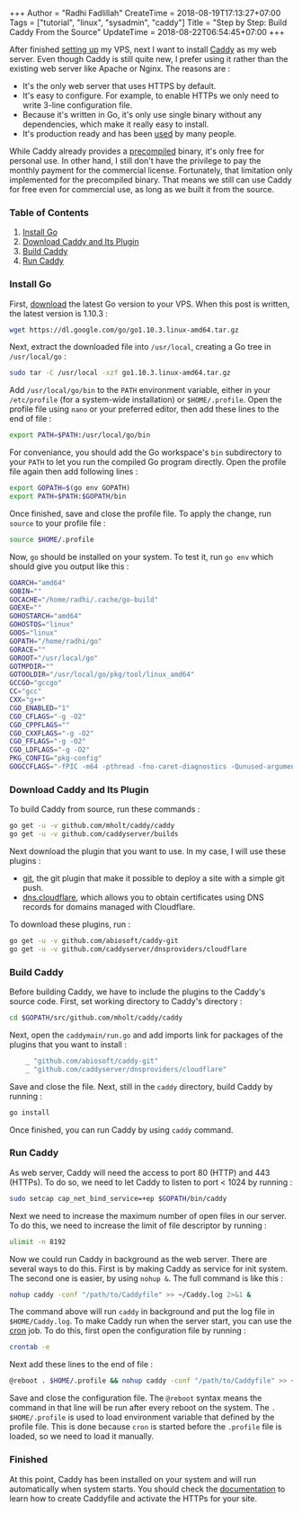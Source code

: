 +++
Author = "Radhi Fadlillah"
CreateTime = 2018-08-19T17:13:27+07:00
Tags = ["tutorial", "linux", "sysadmin", "caddy"]
Title = "Step by Step: Build Caddy From the Source"
UpdateTime = 2018-08-22T06:54:45+07:00
+++

After finished [setting up][1] my VPS, next I want to install [Caddy][2] as my web server. Even though Caddy is still quite new, I prefer using it rather than the existing web server like Apache or Nginx. The reasons are :

- It's the only web server that uses HTTPS by default.
- It's easy to configure. For example, to enable HTTPs we only need to write 3-line configuration file.
- Because it's written in Go, it's only use single binary without any dependencies, which make it really easy to install.
- It's production ready and has been [used][3] by many people.

While Caddy already provides a [precompiled][4] binary, it's only free for personal use. In other hand, I still don't have the privilege to pay the monthly payment for the commercial license. Fortunately, that limitation only implemented for the precompiled binary. That means we still can use Caddy for free even for commercial use, as long as we built it from the source.

### Table of Contents

1. [Install Go](#install-go)
2. [Download Caddy and Its Plugin](#download-caddy-and-its-plugin)
3. [Build Caddy](#build-caddy)
4. [Run Caddy](#run-caddy)

### Install Go

First, [download][5] the latest Go version to your VPS. When this post is written, the latest version is 1.10.3 :

```bash
wget https://dl.google.com/go/go1.10.3.linux-amd64.tar.gz
```

Next, extract the downloaded file into `/usr/local`, creating a Go tree in `/usr/local/go` :

```bash
sudo tar -C /usr/local -xzf go1.10.3.linux-amd64.tar.gz
```

Add `/usr/local/go/bin` to the `PATH` environment variable, either in your `/etc/profile` (for a system-wide installation) or `$HOME/.profile`. Open the profile file using `nano` or your preferred editor, then add these lines to the end of file :

```bash
export PATH=$PATH:/usr/local/go/bin
```

For conveniance, you should add the Go workspace's `bin` subdirectory to your `PATH` to let you run the compiled Go program directly. Open the profile file again then add following lines :

```bash
export GOPATH=$(go env GOPATH)
export PATH=$PATH:$GOPATH/bin
```

Once finished, save and close the profile file. To apply the change, run `source` to your profile file :

```bash
source $HOME/.profile
```

Now, `go` should be installed on your system. To test it, run `go env` which should give you output like this :

```bash
GOARCH="amd64"
GOBIN=""
GOCACHE="/home/radhi/.cache/go-build"
GOEXE=""
GOHOSTARCH="amd64"
GOHOSTOS="linux"
GOOS="linux"
GOPATH="/home/radhi/go"
GORACE=""
GOROOT="/usr/local/go"
GOTMPDIR=""
GOTOOLDIR="/usr/local/go/pkg/tool/linux_amd64"
GCCGO="gccgo"
CC="gcc"
CXX="g++"
CGO_ENABLED="1"
CGO_CFLAGS="-g -O2"
CGO_CPPFLAGS=""
CGO_CXXFLAGS="-g -O2"
CGO_FFLAGS="-g -O2"
CGO_LDFLAGS="-g -O2"
PKG_CONFIG="pkg-config"
GOGCCFLAGS="-fPIC -m64 -pthread -fno-caret-diagnostics -Qunused-arguments -fmessage-length=0 -fdebug-prefix-map=/tmp/go-build238814194=/tmp/go-build -gno-record-gcc-switches"
```

### Download Caddy and Its Plugin

To build Caddy from source, run these commands :

```bash
go get -u -v github.com/mholt/caddy/caddy
go get -u -v github.com/caddyserver/builds
```

Next download the plugin that you want to use. In my case, I will use these plugins :

- [git][6], the git plugin that make it possible to deploy a site with a simple git push.
- [dns.cloudflare][7], which allows you to obtain certificates using DNS records for domains managed with Cloudflare.

To download these plugins, run :

```bash
go get -u -v github.com/abiosoft/caddy-git
go get -u -v github.com/caddyserver/dnsproviders/cloudflare
```

### Build Caddy

Before building Caddy, we have to include the plugins to the Caddy's source code. First, set working directory to Caddy's directory :

```bash
cd $GOPATH/src/github.com/mholt/caddy/caddy
```

Next, open the `caddymain/run.go` and add imports link for packages of the plugins that you want to install :

```go
    _ "github.com/abiosoft/caddy-git"
    _ "github.com/caddyserver/dnsproviders/cloudflare"
```

Save and close the file. Next, still in the `caddy` directory, build Caddy by running :

```bash
go install
```

Once finished, you can run Caddy by using `caddy` command.

### Run Caddy

As web server, Caddy will need the access to port 80 (HTTP) and 443 (HTTPs). To do so, we need to let Caddy to listen to port < 1024 by running :

```bash
sudo setcap cap_net_bind_service=+ep $GOPATH/bin/caddy
```

Next we need to increase the maximum number of open files in our server. To do this, we need to increase the limit of file descriptor by running :

```bash
ulimit -n 8192
```

Now we could run Caddy in background as the web server. There are several ways to do this. First is by making Caddy as service for init system. The second one is easier, by using `nohup &`. The full command is like this :

```bash
nohup caddy -conf "/path/to/Caddyfile" >> ~/Caddy.log 2>&1 &
```

The command above will run `caddy` in background and put the log file in `$HOME/Caddy.log`. To make Caddy run when the server start, you can use the [cron][8] job. To do this, first open the configuration file by running :

```bash
crontab -e
```

Next add these lines to the end of file :

```bash
@reboot . $HOME/.profile && nohup caddy -conf "/path/to/Caddyfile" >> ~/Caddy.log 2>&1 &
```

Save and close the configuration file. The `@reboot` syntax means the command in that line will be run after every reboot on the system. The `. $HOME/.profile` is used to load environment variable that defined by the profile file. This is done because `cron` is started before the `.profile` file is loaded, so we need to load it manually.

### Finished

At this point, Caddy has been installed on your system and will run automatically when system starts. You should check the [documentation][9] to learn how to create Caddyfile and activate the HTTPs for your site.

[1]: ./2018-08-18-setting-up-a-new-vps
[2]: https://caddyserver.com
[3]: https://caddyserver.com/stats
[4]: https://caddyserver.com/download
[5]: https://golang.org/dl/
[6]: https://github.com/abiosoft/caddy-git
[7]: https://github.com/caddyserver/dnsproviders/tree/master/cloudflare
[8]: https://en.wikipedia.org/wiki/Cron
[9]: https://caddyserver.com/docs